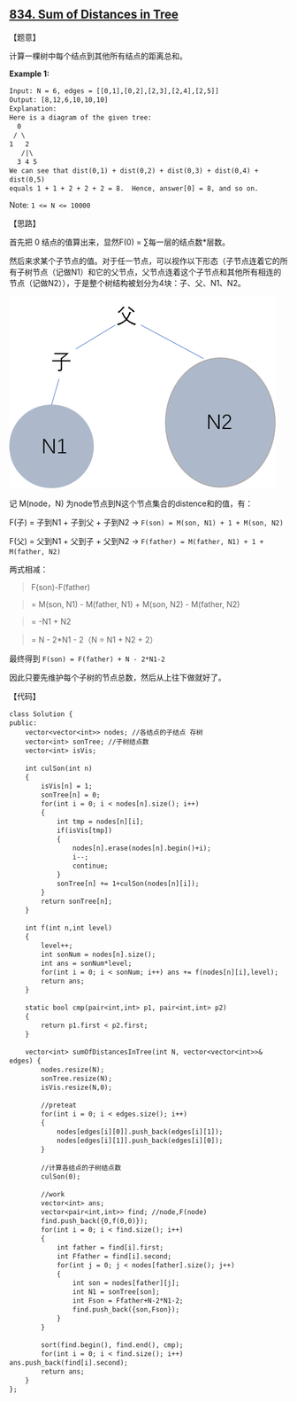 ## [834. Sum of Distances in Tree](https://leetcode.com/contest/weekly-contest-84/problems/sum-of-distances-in-tree/)

【题意】

计算一棵树中每个结点到其他所有结点的距离总和。



**Example 1:**

```
Input: N = 6, edges = [[0,1],[0,2],[2,3],[2,4],[2,5]]
Output: [8,12,6,10,10,10]
Explanation: 
Here is a diagram of the given tree:
  0
 / \
1   2
   /|\
  3 4 5
We can see that dist(0,1) + dist(0,2) + dist(0,3) + dist(0,4) + dist(0,5)
equals 1 + 1 + 2 + 2 + 2 = 8.  Hence, answer[0] = 8, and so on.
```

Note: `1 <= N <= 10000`



【思路】

首先把 0 结点的值算出来，显然F(0) = ∑每一层的结点数*层数。

然后来求某个子节点的值。对于任一节点，可以视作以下形态（子节点连着它的所有子树节点（记做N1）和它的父节点，父节点连着这个子节点和其他所有相连的节点（记做N2）），于是整个树结构被划分为4块：子、父、N1、N2。



![picture834](https://raw.githubusercontent.com/thousfeet/LeetCode-MySolution/master/picture834.png)



记 M(node，N) 为node节点到N这个节点集合的distence和的值，有：

F(子) = 子到N1 + 子到父 + 子到N2  -> `F(son) = M(son, N1) + 1 + M(son, N2)`

F(父) = 父到N1 + 父到子 + 父到N2  -> `F(father) = M(father, N1) + 1 + M(father, N2)`

两式相减：

 

> F(son)-F(father) 

>  = M(son, N1) - M(father, N1) + M(son, N2) - M(father, N2)

>  = -N1 + N2

>  = N - 2*N1 - 2（N = N1 + N2 + 2）

最终得到 `F(son) = F(father) + N - 2*N1-2`

因此只要先维护每个子树的节点总数，然后从上往下做就好了。



【代码】

```
class Solution {
public:
	vector<vector<int>> nodes; //各结点的子结点 存树 
	vector<int> sonTree; //子树结点数 
	vector<int> isVis;
	
	int culSon(int n)
	{
        isVis[n] = 1;
        sonTree[n] = 0;
		for(int i = 0; i < nodes[n].size(); i++) 
		{
			int tmp = nodes[n][i];
			if(isVis[tmp])
			{
				nodes[n].erase(nodes[n].begin()+i);
				i--;
				continue;
			}
			sonTree[n] += 1+culSon(nodes[n][i]);
		} 
		return sonTree[n]; 
	}
	
	int f(int n,int level)
	{
		level++;
		int sonNum = nodes[n].size();
		int ans = sonNum*level;
		for(int i = 0; i < sonNum; i++) ans += f(nodes[n][i],level);
		return ans;
	}
	
    static bool cmp(pair<int,int> p1, pair<int,int> p2)
    {
        return p1.first < p2.first;
    }
    
    vector<int> sumOfDistancesInTree(int N, vector<vector<int>>& edges) {
        nodes.resize(N);
        sonTree.resize(N);
        isVis.resize(N,0);
        
        //preteat
		for(int i = 0; i < edges.size(); i++)
		{
            nodes[edges[i][0]].push_back(edges[i][1]);	
            nodes[edges[i][1]].push_back(edges[i][0]);	
     	}
     	
     	//计算各结点的子树结点数
		culSon(0); 
        
		//work
        vector<int> ans;
        vector<pair<int,int>> find; //node,F(node)
        find.push_back({0,f(0,0)});
		for(int i = 0; i < find.size(); i++)
		{
            int father = find[i].first;
			int Ffather = find[i].second;
			for(int j = 0; j < nodes[father].size(); j++)
			{
				int son = nodes[father][j];
				int N1 = sonTree[son];
				int Fson = Ffather+N-2*N1-2;
                find.push_back({son,Fson});
			}	
		}
		
        sort(find.begin(), find.end(), cmp);
        for(int i = 0; i < find.size(); i++) ans.push_back(find[i].second);
		return ans;
    }
};
```




